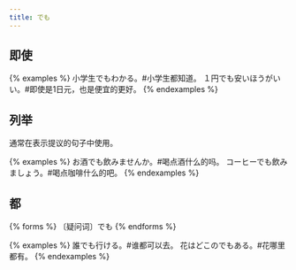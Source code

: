 ```yaml
---
title: でも
---
```


## 即使

{% examples %}
小学生でもわかる。#小学生都知道。
１円でも安いほうがいい。#即使是1日元，也是便宜的更好。
{% endexamples %}

## 列举

通常在表示提议的句子中使用。

{% examples %}
お酒でも飲みませんか。#喝点酒什么的吗。
コーヒーでも飲みましょう。#喝点咖啡什么的吧。
{% endexamples %}

## 都

{% forms %}
〔疑问词〕でも
{% endforms %}

{% examples %}
誰でも行ける。#谁都可以去。
花はどこのでもある。#花哪里都有。
{% endexamples %}
